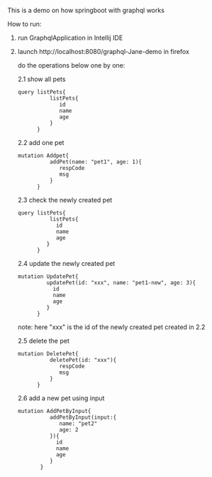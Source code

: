 This is a demo on how springboot with graphql works

How to run:

1. run GraphqlApplication in Intellij IDE

2. launch http://localhost:8080/graphql-Jane-demo in firefox

   do the operations below one by one:

    2.1 show all pets

   ```
   query listPets{
             listPets{
                id
                name
                age
             }
         }
   ```

   2.2 add one pet

   ```
   mutation Addpet{
             addPet(name: "pet1", age: 1){
                respCode
                msg
             }
         }
   ```

   2.3 check the newly created pet

   ```
   query listPets{
             listPets{
               id
               name
               age
            }
         }
   ```

   2.4 update the newly created pet

   ```
   mutation UpdatePet{
            updatePet(id: "xxx", name: "pet1-new", age: 3){
              id
              name
              age
            }
         }
   ```

   note: here "xxx" is the id of the newly created pet created in 2.2

   2.5 delete the pet

   ```
   mutation DeletePet{
             deletePet(id: "xxx"){
                respCode
                msg
             }
         }
   ```

   2.6 add a new pet using input

   ```
   mutation AddPetByInput{
             addPetByInput(input:{
                name: "pet2"
                age: 2
             }){
               id
               name
               age
             }
          }
   ```

   